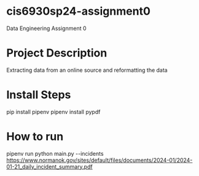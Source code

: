 # cis6930sp24-assignment0
Data Engineering Assignment 0

# Project Description
Extracting data from an online source and reformatting the data

# Install Steps
pip install pipenv
pipenv install pypdf

# How to run
pipenv run python main.py --incidents https://www.normanok.gov/sites/default/files/documents/2024-01/2024-01-21_daily_incident_summary.pdf